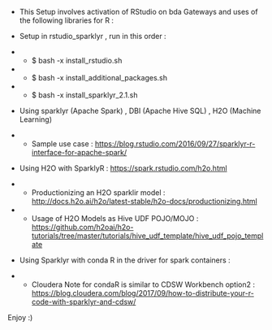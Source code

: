 


  - This Setup involves activation of RStudio on bda Gateways and uses of the following libraries for R : 
  
  - Setup in rstudio_sparklyr , run in this order :
   
  -    - $ bash -x install_rstudio.sh
  -    - $ bash -x install_additional_packages.sh
  -    - $ bash -x install_sparklyr_2.1.sh
      
    

  -  Using sparklyr (Apache Spark) , DBI (Apache Hive SQL) , H2O (Machine Learning) 

  - - Sample use case : https://blog.rstudio.com/2016/09/27/sparklyr-r-interface-for-apache-spark/
  
  - Using H2O with SparklyR : https://spark.rstudio.com/h2o.html
  
  - - Productionizing an H2O sparklir model : http://docs.h2o.ai/h2o/latest-stable/h2o-docs/productionizing.html 
  
  - - Usage of H2O Models as Hive UDF POJO/MOJO : https://github.com/h2oai/h2o-tutorials/tree/master/tutorials/hive_udf_template/hive_udf_pojo_template 

  -  Using Sparklyr with conda R in the driver for spark containers :

  - -  Cloudera Note for condaR is similar to CDSW Workbench option2 : https://blog.cloudera.com/blog/2017/09/how-to-distribute-your-r-code-with-sparklyr-and-cdsw/ 

 Enjoy :) 

